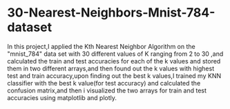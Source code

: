 # 30-Nearest-Neighbors-Mnist-784-dataset
In this project,I applied the Kth Nearest Neighbor Algorithm on the "mnist_784" data set with 30 different values of K ranging from 2 to 30 ,and calculated the train and test accuracies for each of the k values and stored them in two different arrays,and then found out the k values with highest test and train accuracy,upon finding out the best k values,I trained my KNN classifier with the best k value(for test accuracy) and calculated the confusion matrix,and then i visualized the two arrays for train and test accuracies using matplotlib and plotly.
